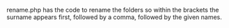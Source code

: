 rename.php has the code to rename the folders so within the brackets the surname appears first, followed by a comma, followed by the given names.
